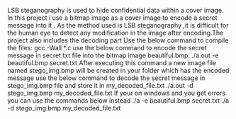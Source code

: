 LSB steganography is used to hide confidential data within a cover image. In this project i use a bitmap image as a cover image to encode a secret message into it . As the method used is LSB steganography ,it is difficult for the human eye to detect any modification in the image after encoding.The project also includes the decoding part
Use the below command to compile the files:
gcc -Wall *.c
use the below command to encode the secret message in secret.txt file into the bitmap image beautiful.bmp:
./a.out -e beautiful.bmp secret.txt
After executing this command a new image file named stego_img.bmp will be created in your folder which has the encoded message
use the below command to decode the secret message in stego_img.bmp file and store it in my_decoded_file.txt
./a.out -d stego_img.bmp my_decoded_file.txt
If your on windows and you get errors you can use the commands below instead
./a -e beautiful.bmp secret.txt 
./a -d stego_img.bmp my_decoded_file.txt
